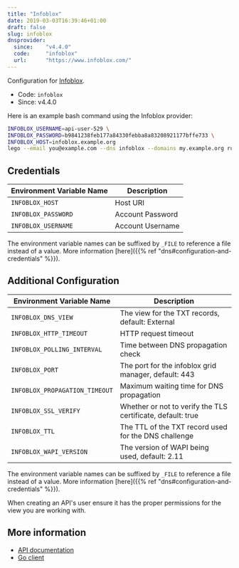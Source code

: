 ```yaml
---
title: "Infoblox"
date: 2019-03-03T16:39:46+01:00
draft: false
slug: infoblox
dnsprovider:
  since:    "v4.4.0"
  code:     "infoblox"
  url:      "https://www.infoblox.com/"
---
```


<!-- THIS DOCUMENTATION IS AUTO-GENERATED. PLEASE DO NOT EDIT. -->
<!-- providers/dns/infoblox/infoblox.toml -->
<!-- THIS DOCUMENTATION IS AUTO-GENERATED. PLEASE DO NOT EDIT. -->


Configuration for [Infoblox](https://www.infoblox.com/).


<!--more-->

- Code: `infoblox`
- Since: v4.4.0


Here is an example bash command using the Infoblox provider:

```bash
INFOBLOX_USERNAME=api-user-529 \
INFOBLOX_PASSWORD=b9841238feb177a84330febba8a83208921177bffe733 \
INFOBLOX_HOST=infoblox.example.org
lego --email you@example.com --dns infoblox --domains my.example.org run
```




## Credentials

| Environment Variable Name | Description |
|-----------------------|-------------|
| `INFOBLOX_HOST` | Host URI |
| `INFOBLOX_PASSWORD` | Account Password |
| `INFOBLOX_USERNAME` | Account Username |

The environment variable names can be suffixed by `_FILE` to reference a file instead of a value.
More information [here]({{% ref "dns#configuration-and-credentials" %}}).


## Additional Configuration

| Environment Variable Name | Description |
|--------------------------------|-------------|
| `INFOBLOX_DNS_VIEW` | The view for the TXT records, default: External |
| `INFOBLOX_HTTP_TIMEOUT` | HTTP request timeout |
| `INFOBLOX_POLLING_INTERVAL` | Time between DNS propagation check |
| `INFOBLOX_PORT` | The port for the infoblox grid manager, default: 443 |
| `INFOBLOX_PROPAGATION_TIMEOUT` | Maximum waiting time for DNS propagation |
| `INFOBLOX_SSL_VERIFY` | Whether or not to verify the TLS certificate, default: true |
| `INFOBLOX_TTL` | The TTL of the TXT record used for the DNS challenge |
| `INFOBLOX_WAPI_VERSION` | The version of WAPI being used, default: 2.11 |

The environment variable names can be suffixed by `_FILE` to reference a file instead of a value.
More information [here]({{% ref "dns#configuration-and-credentials" %}}).

When creating an API's user ensure it has the proper permissions for the view you are working with.



## More information

- [API documentation](https://your.infoblox.server/wapidoc/)
- [Go client](https://github.com/infobloxopen/infoblox-go-client)

<!-- THIS DOCUMENTATION IS AUTO-GENERATED. PLEASE DO NOT EDIT. -->
<!-- providers/dns/infoblox/infoblox.toml -->
<!-- THIS DOCUMENTATION IS AUTO-GENERATED. PLEASE DO NOT EDIT. -->
